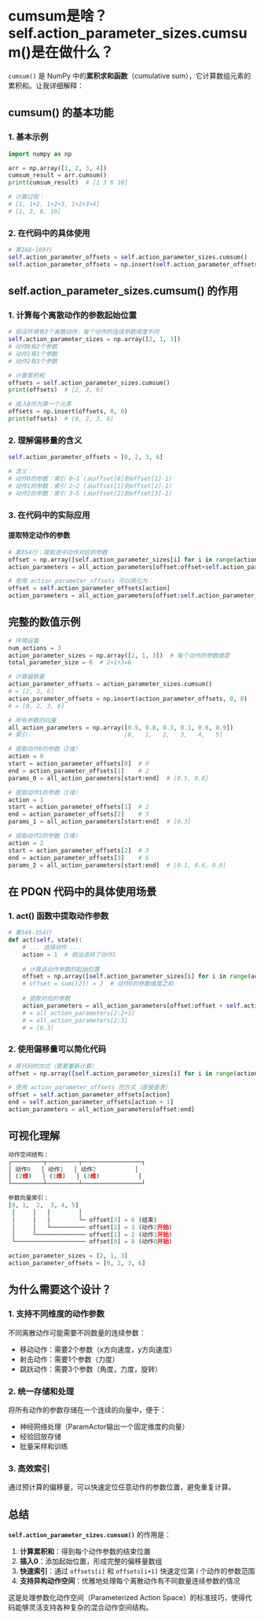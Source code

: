 # cumsum是啥？self.action_parameter_sizes.cumsum()是在做什么？
`cumsum()` 是 NumPy 中的**累积求和函数**（cumulative sum），它计算数组元素的累积和。让我详细解释：

## cumsum() 的基本功能

### 1. **基本示例**
```python
import numpy as np

arr = np.array([1, 2, 3, 4])
cumsum_result = arr.cumsum()
print(cumsum_result)  # [1 3 6 10]

# 计算过程：
# [1, 1+2, 1+2+3, 1+2+3+4]
# [1, 3, 6, 10]
```

### 2. **在代码中的具体使用**

```python
# 第168-169行
self.action_parameter_offsets = self.action_parameter_sizes.cumsum()
self.action_parameter_offsets = np.insert(self.action_parameter_offsets, 0, 0)
```

## self.action_parameter_sizes.cumsum() 的作用

### 1. **计算每个离散动作的参数起始位置**

```python
# 假设环境有3个离散动作，每个动作的连续参数维度不同
self.action_parameter_sizes = np.array([2, 1, 3])
# 动作0有2个参数
# 动作1有1个参数  
# 动作2有3个参数

# 计算累积和
offsets = self.action_parameter_sizes.cumsum()
print(offsets)  # [2, 3, 6]

# 插入0作为第一个元素
offsets = np.insert(offsets, 0, 0)
print(offsets)  # [0, 2, 3, 6]
```

### 2. **理解偏移量的含义**

```python
self.action_parameter_offsets = [0, 2, 3, 6]

# 含义：
# 动作0的参数：索引 0~1 (从offset[0]到offset[1]-1)
# 动作1的参数：索引 2~2 (从offset[1]到offset[2]-1)  
# 动作2的参数：索引 3~5 (从offset[2]到offset[3]-1)
```

### 3. **在代码中的实际应用**

#### **提取特定动作的参数**
```python
# 第354行：提取选中动作对应的参数
offset = np.array([self.action_parameter_sizes[i] for i in range(action)], dtype=int).sum()
action_parameters = all_action_parameters[offset:offset+self.action_parameter_sizes[action]]

# 使用 action_parameter_offsets 可以简化为：
offset = self.action_parameter_offsets[action]
action_parameters = all_action_parameters[offset:self.action_parameter_offsets[action+1]]
```

## 完整的数值示例

```python
# 环境设置
num_actions = 3
action_parameter_sizes = np.array([2, 1, 3])  # 每个动作的参数维度
total_parameter_size = 6  # 2+1+3=6

# 计算偏移量
action_parameter_offsets = action_parameter_sizes.cumsum()
# = [2, 3, 6]
action_parameter_offsets = np.insert(action_parameter_offsets, 0, 0)
# = [0, 2, 3, 6]

# 所有参数的向量
all_action_parameters = np.array([0.5, 0.8, 0.3, 0.1, 0.6, 0.9])
# 索引：                          [0,   1,   2,   3,   4,   5]

# 提取动作0的参数（2维）
action = 0
start = action_parameter_offsets[0]  # 0
end = action_parameter_offsets[1]    # 2
params_0 = all_action_parameters[start:end]  # [0.5, 0.8]

# 提取动作1的参数（1维）
action = 1
start = action_parameter_offsets[1]  # 2
end = action_parameter_offsets[2]    # 3
params_1 = all_action_parameters[start:end]  # [0.3]

# 提取动作2的参数（3维）
action = 2
start = action_parameter_offsets[2]  # 3
end = action_parameter_offsets[3]    # 6
params_2 = all_action_parameters[start:end]  # [0.1, 0.6, 0.9]
```

## 在 PDQN 代码中的具体使用场景

### 1. **act() 函数中提取动作参数**

```python
# 第349-354行
def act(self, state):
    # ... 选择动作 ...
    action = 1  # 假设选择了动作1
    
    # 计算该动作参数的起始位置
    offset = np.array([self.action_parameter_sizes[i] for i in range(action)], dtype=int).sum()
    # offset = sum([2]) = 2  # 动作0的参数维度之和
    
    # 提取对应的参数
    action_parameters = all_action_parameters[offset:offset + self.action_parameter_sizes[action]]
    # = all_action_parameters[2:2+1]
    # = all_action_parameters[2:3]
    # = [0.3]
```

### 2. **使用偏移量可以简化代码**

```python
# 原代码的方式（需要重新计算）
offset = np.array([self.action_parameter_sizes[i] for i in range(action)], dtype=int).sum()

# 使用 action_parameter_offsets 的方式（直接查表）
offset = self.action_parameter_offsets[action]
end = self.action_parameter_offsets[action + 1]
action_parameters = all_action_parameters[offset:end]
```

## 可视化理解

```python
动作空间结构：
┌─────────┬─────────┬─────────────────┐
│ 动作0   │ 动作1   │ 动作2           │
│ (2维)   │ (1维)   │ (3维)           │
└─────────┴─────────┴─────────────────┘

参数向量索引：
[0, 1,  2,  3, 4, 5]
 │     │   │        │
 │     │   │        └─ offset[3] = 6 (结束)
 │     │   └────────── offset[2] = 3 (动作2开始)
 │     └────────────── offset[1] = 2 (动作1开始)
 └──────────────────── offset[0] = 0 (动作0开始)

action_parameter_sizes = [2, 1, 3]
action_parameter_offsets = [0, 2, 3, 6]
```

## 为什么需要这个设计？

### 1. **支持不同维度的动作参数**
不同离散动作可能需要不同数量的连续参数：
- 移动动作：需要2个参数（x方向速度，y方向速度）
- 射击动作：需要1个参数（力度）
- 跳跃动作：需要3个参数（角度，力度，旋转）

### 2. **统一存储和处理**
将所有动作的参数存储在一个连续的向量中，便于：
- 神经网络处理（ParamActor输出一个固定维度的向量）
- 经验回放存储
- 批量采样和训练

### 3. **高效索引**
通过预计算的偏移量，可以快速定位任意动作的参数位置，避免重复计算。

## 总结

**`self.action_parameter_sizes.cumsum()`** 的作用是：

1. **计算累积和**：得到每个动作参数的结束位置
2. **插入0**：添加起始位置，形成完整的偏移量数组
3. **快速索引**：通过 `offsets[i]` 和 `offsets[i+1]` 快速定位第 i 个动作的参数范围
4. **支持异构动作空间**：优雅地处理每个离散动作有不同数量连续参数的情况

这是处理参数化动作空间（Parameterized Action Space）的标准技巧，使得代码能够灵活支持各种复杂的混合动作空间结构。